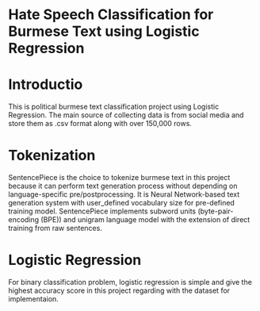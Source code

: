 # Hate Speech Classification for Burmese Text using Logistic Regression

# Introductio
This is political burmese text classification project using Logistic Regression. The main source of collecting data is from social media and store them as .csv format along with over 150,000 rows. 

# Tokenization 
SentencePiece is the choice to tokenize burmese text in this project because it can perform text generation process without depending on language-specific pre/postprocessing. It is Neural Network-based text generation system with user_defined vocabulary size for pre-defined training model. SentencePiece implements subword units (byte-pair-encoding (BPE)) and unigram language model with the extension of direct training from raw sentences.

# Logistic Regression
For binary classification problem, logistic regression is simple and give the highest accuracy score in this project regarding with the dataset for implementaion.
